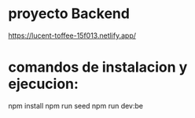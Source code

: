# proyecto Backend

https://lucent-toffee-15f013.netlify.app/


# comandos de instalacion y ejecucion:

npm install
npm run seed
npm run dev:be
